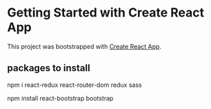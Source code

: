 # Getting Started with Create React App

This project was bootstrapped with [Create React App](https://github.com/facebook/create-react-app).

## packages to install

 npm i react-redux react-router-dom redux sass

 npm install react-bootstrap bootstrap


